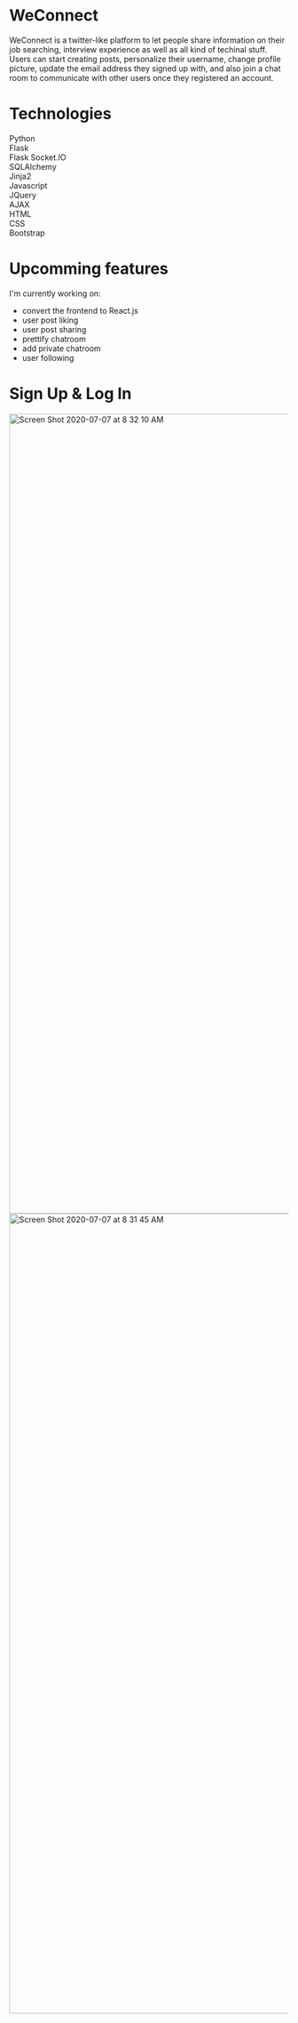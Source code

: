 # WeConnect
WeConnect is a twitter-like platform to let people share information on their job searching, interview experience as well as all kind of techinal stuff. Users can start creating posts, personalize their username, change profile picture, update the email address they signed up with, and also join a chat room to communicate with other users once they registered an account.

# Technologies
Python<br>
Flask<br>
Flask Socket.IO<br>
SQLAlchemy<br>
Jinja2<br>
Javascript<br>
JQuery<br>
AJAX<br>
HTML<br>
CSS<br>
Bootstrap<br>

# Upcomming features
I'm currently working on:

- convert the frontend to React.js<bt>
- user post liking<br>
- user post sharing<br>
- prettify chatroom<br>
- add private chatroom<br>
- user following

# Sign Up & Log In
<img width="1440" alt="Screen Shot 2020-07-07 at 8 32 10 AM" src="https://user-images.githubusercontent.com/45190366/86960728-cfeace00-c114-11ea-98ac-f5217c54d6f7.png">
<img width="1440" alt="Screen Shot 2020-07-07 at 8 31 45 AM" src="https://user-images.githubusercontent.com/45190366/86960731-d24d2800-c114-11ea-993b-ca486417321b.png">
